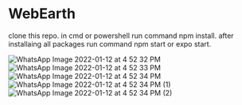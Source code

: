# WebEarth
clone this repo.
in cmd or powershell run command npm install.
after installaing all packages run command npm start or expo start.

![WhatsApp Image 2022-01-12 at 4 52 32 PM](https://user-images.githubusercontent.com/84874096/149131792-dc7543de-eb6a-4486-a565-39f26e17f8dd.jpeg)
![WhatsApp Image 2022-01-12 at 4 52 33 PM](https://user-images.githubusercontent.com/84874096/149131804-818da6bf-ec33-4d60-86bf-1fabda28b67e.jpeg)
![WhatsApp Image 2022-01-12 at 4 52 34 PM](https://user-images.githubusercontent.com/84874096/149131818-87eb4654-3ea3-4b72-add1-6fc3c087f840.jpeg)
![WhatsApp Image 2022-01-12 at 4 52 34 PM (1)](https://user-images.githubusercontent.com/84874096/149131826-419a78c8-b5f8-4c31-ace0-35414c957aad.jpeg)
![WhatsApp Image 2022-01-12 at 4 52 34 PM (2)](https://user-images.githubusercontent.com/84874096/149131834-0ecb89fa-0520-4a57-ac37-3e2b11dc0559.jpeg)
